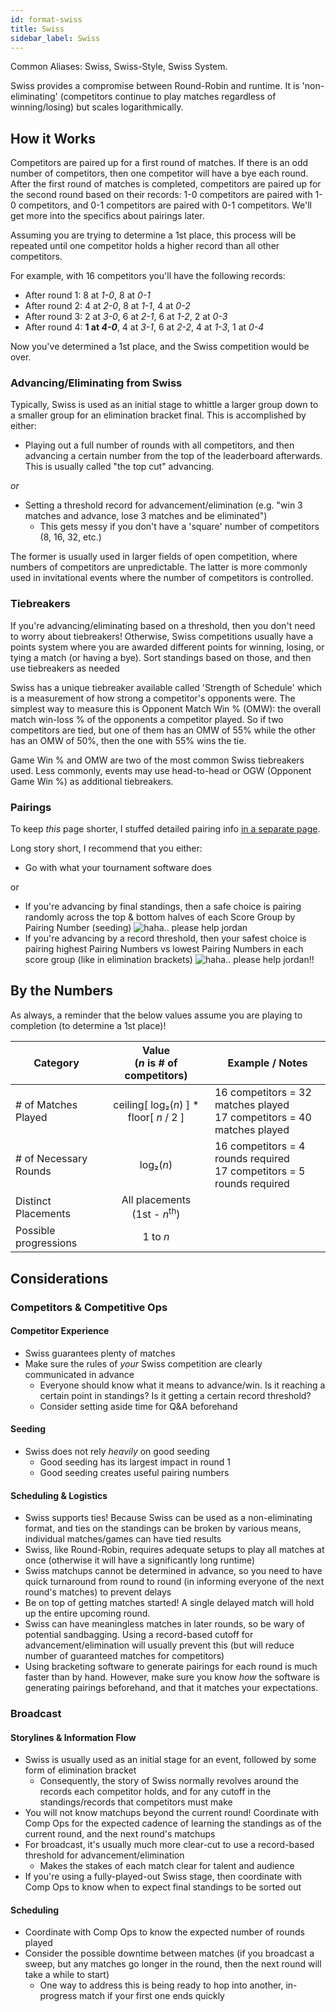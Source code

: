 ```yaml
---
id: format-swiss
title: Swiss
sidebar_label: Swiss
---
```


Common Aliases: Swiss, Swiss-Style, Swiss System.

Swiss provides a compromise between Round-Robin and runtime.
It is 'non-eliminating' (competitors continue to play matches regardless of winning/losing) but scales logarithmically.

## How it Works

Competitors are paired up for a first round of matches.
If there is an odd number of competitors, then one competitor will have a bye each round.
After the first round of matches is completed, competitors are paired up for the second round based on their records: 1-0 competitors are paired with 1-0 competitors, and 0-1 competitors are paired with 0-1 competitors.
We'll get more into the specifics about pairings later.

Assuming you are trying to determine a 1st place, this process will be repeated until one competitor holds a higher record than all other competitors.

For example, with 16 competitors you'll have the following records:

* After round 1: 8 at *1-0*, 8 at *0-1*
* After round 2: 4 at *2-0*, 8 at *1-1*, 4 at *0-2*
* After round 3: 2 at *3-0*, 6 at *2-1*, 6 at *1-2*, 2 at *0-3*
* After round 4: **1 at *4-0***, 4 at *3-1*, 6 at *2-2*, 4 at *1-3*, 1 at *0-4*

Now you've determined a 1st place, and the Swiss competition would be over.

### Advancing/Eliminating from Swiss

Typically, Swiss is used as an initial stage to whittle a larger group down to a smaller group for an elimination bracket final.
This is accomplished by either:

* Playing out a full number of rounds with all competitors, and then advancing a certain number from the top of the leaderboard afterwards. This is usually called "the top cut" advancing.

*or*

* Setting a threshold record for advancement/elimination (e.g. "win 3 matches and advance, lose 3 matches and be eliminated")
  * This gets messy if you don't have a 'square' number of competitors (8, 16, 32, etc.)

The former is usually used in larger fields of open competition, where numbers of competitors are unpredictable.
The latter is more commonly used in invitational events where the number of competitors is controlled.

### Tiebreakers

If you're advancing/eliminating based on a threshold, then you don't need to worry about tiebreakers!
Otherwise, Swiss competitions usually have a points system where you are awarded different points for winning, losing, or tying a match (or having a bye).
Sort standings based on those, and then use tiebreakers as needed

Swiss has a unique tiebreaker available called 'Strength of Schedule' which is a measurement of how strong a competitor's opponents were.
The simplest way to measure this is Opponent Match Win % (OMW): the overall match win-loss % of the opponents a competitor played.
So if two competitors are tied, but one of them has an OMW of 55% while the other has an OMW of 50%, then the one with 55% wins the tie.

Game Win % and OMW are two of the most common Swiss tiebreakers used.
Less commonly, events may use head-to-head or OGW (Opponent Game Win %) as additional tiebreakers.

### Pairings

To keep *this* page shorter, I stuffed detailed pairing info [in a separate page](swiss-pairings).

Long story short, I recommend that you either:

* Go with what your tournament software does

or

* If you're advancing by final standings, then a safe choice is pairing randomly across the top & bottom halves of each Score Group by Pairing Number (seeding) ![haha.. please help jordan](/img/godhelpme3.jpg)
* If you're advancing by a record threshold, then your safest choice is pairing highest Pairing Numbers vs lowest Pairing Numbers in each score group (like in elimination brackets) ![haha.. please help jordan!!](/img/godhelpme2.jpg)

## By the Numbers

As always, a reminder that the below values assume you are playing to completion (to determine a 1st place)!

| Category              |      Value <br />(*n* is # of competitors)                |   Example / Notes |
| -------------         | :-----------:             | ----- |
| # of Matches Played   | ceiling[ log₂(*n*) ] \* floor[ *n*  / 2 ]                   | 16 competitors = 32 matches played <br />17 competitors = 40 matches played |
| # of Necessary Rounds    |   log₂(*n*)               | 16 competitors = 4 rounds required <br /> 17 competitors = 5 rounds required |
| Distinct Placements   |   All placements <br /> (1st - *n*<sup>th</sup>)       |
| Possible progressions | 1 to *n*  |

## Considerations

### Competitors & Competitive Ops

#### Competitor Experience

* Swiss guarantees plenty of matches
* Make sure the rules of *your* Swiss competition are clearly communicated in advance
  * Everyone should know what it means to advance/win. Is it reaching a certain point in standings? Is it getting a certain record threshold?
  * Consider setting aside time for Q&A beforehand

#### Seeding

* Swiss does not rely *heavily* on good seeding
  * Good seeding has its largest impact in round 1
  * Good seeding creates useful pairing numbers

#### Scheduling & Logistics

* Swiss supports ties! Because Swiss can be used as a non-eliminating format, and ties on the standings can be broken by various means, individual matches/games can have tied results
* Swiss, like Round-Robin, requires adequate setups to play all matches at once (otherwise it will have a significantly long runtime)
* Swiss matchups cannot be determined in advance, so you need to have quick turnaround from round to round (in informing everyone of the next round's matches) to prevent delays
* Be on top of getting matches started! A single delayed match will hold up the entire upcoming round.
* Swiss can have meaningless matches in later rounds, so be wary of potential sandbagging. Using a record-based cutoff for advancement/elimination will usually prevent this (but will reduce number of guaranteed matches for competitors)
* Using bracketing software to generate pairings for each round is much faster than by hand. However, make sure you know *how* the software is generating pairings beforehand, and that it matches your expectations.

### Broadcast

#### Storylines & Information Flow

* Swiss is usually used as an initial stage for an event, followed by some form of elimination bracket
  * Consequently, the story of Swiss normally revolves around the records each competitor holds, and for any cutoff in the standings/records that competitors must make
* You will not know matchups beyond the current round! Coordinate with Comp Ops for the expected cadence of learning the standings as of the current round, and the next round's matchups
* For broadcast, it's usually much more clear-cut to use a record-based threshold for advancement/elimination
  * Makes the stakes of each match clear for talent and audience
* If you're using a fully-played-out Swiss stage, then coordinate with Comp Ops to know when to expect final standings to be sorted out

#### Scheduling

* Coordinate with Comp Ops to know the expected number of rounds played
* Consider the possible downtime between matches (if you broadcast a sweep, but any matches go longer in the round, then the next round will take a while to start)
  * One way to address this is being ready to hop into another, in-progress match if your first one ends quickly
